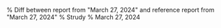 % Diff between report from "March 27, 2024" and reference report from "March 27, 2024"
% Strudy
% March 27, 2024


